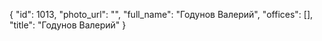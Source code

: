 {
    "id": 1013,
    "photo_url": "",
    "full_name": "Годунов Валерий",
    "offices": [],
    "title": "Годунов Валерий"
}